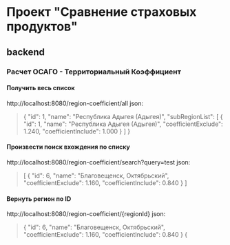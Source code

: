 # Проект "Сравнение страховых продуктов"
## backend


### Расчет ОСАГО - Территориальный Коэффициент
#### Получить весь список 

http://localhost:8080/region-coefficient/all
json:
> {
> "id": 1,
> "name": "Республика Адыгея (Адыгея)",
> "subRegionList": [
> {
> "id": 1,
> "name": "Республика Адыгея (Адыгея)",
> "coefficientExclude": 1.240,
> "coefficientInclude": 1.000
> } ]
> }

#### Произвести поиск вхождения по списку

http://localhost:8080/region-coefficient/search?query=test
json:
> [ {
> "id": 6,
> "name": "Благовещенск, Октябрьский",
> "coefficientExclude": 1.160,
> "coefficientInclude": 0.840
> }
> ]

#### Вернуть регион по ID

http://localhost:8080/region-coefficient/{regionId}
json:
> {
> "id": 6,
> "name": "Благовещенск, Октябрьский",
> "coefficientExclude": 1.160,
> "coefficientInclude": 0.840
> }
> {

